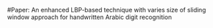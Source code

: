 #Paper: 
An enhanced LBP-based technique with varies size of sliding window approach for handwritten Arabic digit recognition
